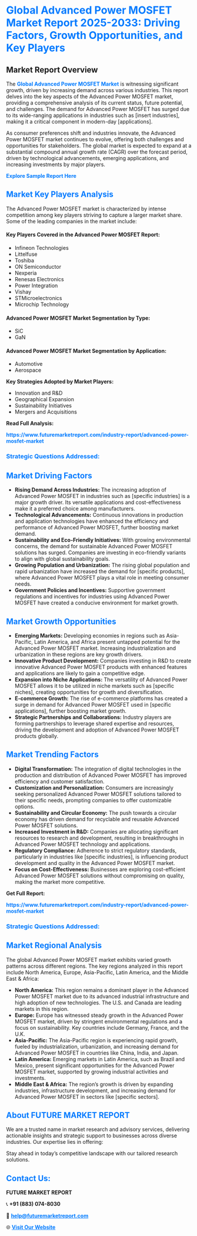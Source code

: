 <h1 style="color: #007BFF;">Global Advanced Power MOSFET Market Report 2025-2033: Driving Factors, Growth Opportunities, and Key Players</h1>

<section id="overview">
<h2>Market Report Overview</h2>
<p>The <a href="https://www.futuremarketreport.com/industry-report/advanced-power-mosfet-market" style="color: #007BFF; text-decoration: none;"><strong>Global Advanced Power MOSFET Market</strong></a> is witnessing significant growth, driven by increasing demand across various industries. This report delves into the key aspects of the Advanced Power MOSFET market, providing a comprehensive analysis of its current status, future potential, and challenges. The demand for Advanced Power MOSFET has surged due to its wide-ranging applications in industries such as [insert industries], making it a critical component in modern-day [applications].</p>
<p>As consumer preferences shift and industries innovate, the Advanced Power MOSFET market continues to evolve, offering both challenges and opportunities for stakeholders. The global market is expected to expand at a substantial compound annual growth rate (CAGR) over the forecast period, driven by technological advancements, emerging applications, and increasing investments by major players.</p>
</section>

<section id="overview">
<p><a href="https://www.futuremarketreport.com/request-sample/reportId=75222" style="color: #007BFF; text-decoration: none;"><strong>Explore Sample Report Here</strong></a></p>
</section>

<section id="key-players">
<h2 style="color: #007BFF;">Market Key Players Analysis</h2>
<p>The Advanced Power MOSFET market is characterized by intense competition among key players striving to capture a larger market share. Some of the leading companies in the market include:</p>
<h4>Key Players Covered in the Advanced Power MOSFET Report:</h4>
<ul><li>Infineon Technologies</li><li>Littelfuse</li><li>Toshiba</li><li>ON Semiconductor</li><li>Nexperia</li><li>Renesas Electronics</li><li>Power Integration</li><li>Vishay</li><li>STMicroelectronics</li><li>Microchip Technology</li></ul>
<h4>Advanced Power MOSFET Market Segmentation by Type:</h4>
<ul><li>SiC</li><li>GaN</li></ul>

<h4>Advanced Power MOSFET Market Segmentation by Application:</h4>
<ul><li>Automotive</li><li>Aerospace</li></ul>
<p><strong>Key Strategies Adopted by Market Players:</strong></p>
<ul>
<li>Innovation and R&D</li>
<li>Geographical Expansion</li>
<li>Sustainability Initiatives</li>
<li>Mergers and Acquisitions</li>
</ul>
</section>

<section>
<p><strong>Read Full Analysis: </strong></p><a href="https://www.futuremarketreport.com/industry-report/advanced-power-mosfet-market" style="color: #007BFF; text-decoration: none;"><strong>https://www.futuremarketreport.com/industry-report/advanced-power-mosfet-market</strong></a>
<h3 style="color: #007BFF;">Strategic Questions Addressed:</h3>
</section>

<section id="driving-factors">
<h2 style="color: #007BFF;">Market Driving Factors</h2>
<ul>
<li><strong>Rising Demand Across Industries:</strong> The increasing adoption of Advanced Power MOSFET in industries such as [specific industries] is a major growth driver. Its versatile applications and cost-effectiveness make it a preferred choice among manufacturers.</li>
<li><strong>Technological Advancements:</strong> Continuous innovations in production and application technologies have enhanced the efficiency and performance of Advanced Power MOSFET, further boosting market demand.</li>
<li><strong>Sustainability and Eco-Friendly Initiatives:</strong> With growing environmental concerns, the demand for sustainable Advanced Power MOSFET solutions has surged. Companies are investing in eco-friendly variants to align with global sustainability goals.</li>
<li><strong>Growing Population and Urbanization:</strong> The rising global population and rapid urbanization have increased the demand for [specific products], where Advanced Power MOSFET plays a vital role in meeting consumer needs.</li>
<li><strong>Government Policies and Incentives:</strong> Supportive government regulations and incentives for industries using Advanced Power MOSFET have created a conducive environment for market growth.</li>
</ul>
</section>

<section id="growth-opportunities">
<h2 style="color: #007BFF;">Market Growth Opportunities</h2>
<ul>
<li><strong>Emerging Markets:</strong> Developing economies in regions such as Asia-Pacific, Latin America, and Africa present untapped potential for the Advanced Power MOSFET market. Increasing industrialization and urbanization in these regions are key growth drivers.</li>
<li><strong>Innovative Product Development:</strong> Companies investing in R&D to create innovative Advanced Power MOSFET products with enhanced features and applications are likely to gain a competitive edge.</li>
<li><strong>Expansion into Niche Applications:</strong> The versatility of Advanced Power MOSFET allows it to be utilized in niche markets such as [specific niches], creating opportunities for growth and diversification.</li>
<li><strong>E-commerce Growth:</strong> The rise of e-commerce platforms has created a surge in demand for Advanced Power MOSFET used in [specific applications], further boosting market growth.</li>
<li><strong>Strategic Partnerships and Collaborations:</strong> Industry players are forming partnerships to leverage shared expertise and resources, driving the development and adoption of Advanced Power MOSFET products globally.</li>
</ul>
</section>

<section id="trending-factors">
<h2 style="color: #007BFF;">Market Trending Factors</h2>
<ul>
<li><strong>Digital Transformation:</strong> The integration of digital technologies in the production and distribution of Advanced Power MOSFET has improved efficiency and customer satisfaction.</li>
<li><strong>Customization and Personalization:</strong> Consumers are increasingly seeking personalized Advanced Power MOSFET solutions tailored to their specific needs, prompting companies to offer customizable options.</li>
<li><strong>Sustainability and Circular Economy:</strong> The push towards a circular economy has driven demand for recyclable and reusable Advanced Power MOSFET solutions.</li>
<li><strong>Increased Investment in R&D:</strong> Companies are allocating significant resources to research and development, resulting in breakthroughs in Advanced Power MOSFET technology and applications.</li>
<li><strong>Regulatory Compliance:</strong> Adherence to strict regulatory standards, particularly in industries like [specific industries], is influencing product development and quality in the Advanced Power MOSFET market.</li>
<li><strong>Focus on Cost-Effectiveness:</strong> Businesses are exploring cost-efficient Advanced Power MOSFET solutions without compromising on quality, making the market more competitive.</li>
</ul>
</section>

<section>
<p><strong>Get Full Report: </strong></p><a href="https://www.futuremarketreport.com/industry-report/advanced-power-mosfet-market" style="color: #007BFF; text-decoration: none;"><strong>https://www.futuremarketreport.com/industry-report/advanced-power-mosfet-market</strong></a>
<h3 style="color: #007BFF;">Strategic Questions Addressed:</h3>
</section>


<section id="regional-analysis">
<h2 style="color: #007BFF;">Market Regional Analysis</h2>
<p>The global Advanced Power MOSFET market exhibits varied growth patterns across different regions. The key regions analyzed in this report include North America, Europe, Asia-Pacific, Latin America, and the Middle East & Africa:</p>
<ul>
<li><strong>North America:</strong> This region remains a dominant player in the Advanced Power MOSFET market due to its advanced industrial infrastructure and high adoption of new technologies. The U.S. and Canada are leading markets in this region.</li>
<li><strong>Europe:</strong> Europe has witnessed steady growth in the Advanced Power MOSFET market, driven by stringent environmental regulations and a focus on sustainability. Key countries include Germany, France, and the U.K.</li>
<li><strong>Asia-Pacific:</strong> The Asia-Pacific region is experiencing rapid growth, fueled by industrialization, urbanization, and increasing demand for Advanced Power MOSFET in countries like China, India, and Japan.</li>
<li><strong>Latin America:</strong> Emerging markets in Latin America, such as Brazil and Mexico, present significant opportunities for the Advanced Power MOSFET market, supported by growing industrial activities and investments.</li>
<li><strong>Middle East & Africa:</strong> The region’s growth is driven by expanding industries, infrastructure development, and increasing demand for Advanced Power MOSFET in sectors like [specific sectors].</li>
</ul>
</section>

<footer>
<h2 style="color: #007BFF;">About FUTURE MARKET REPORT</h2>
<p>We are a trusted name in market research and advisory services, delivering actionable insights and strategic support to businesses across diverse industries. Our expertise lies in offering:</p>

<p>Stay ahead in today’s competitive landscape with our tailored research solutions.</p>

<h2 style="color: #007BFF;">Contact Us:</h2>
<p><strong>FUTURE MARKET REPORT</strong></p>
<p>📞 <strong>+91 (883) 074-8030</strong></p>
<p>📧 <strong><a href="mailto:help@futuremarketreport.com" style="color: #007BFF;">help@futuremarketreport.com</a></strong></p>
<p>🌐 <strong><a href="https://www.futuremarketreport.com/" style="color: #007BFF;">Visit Our Website</a></strong></p>
</footer>